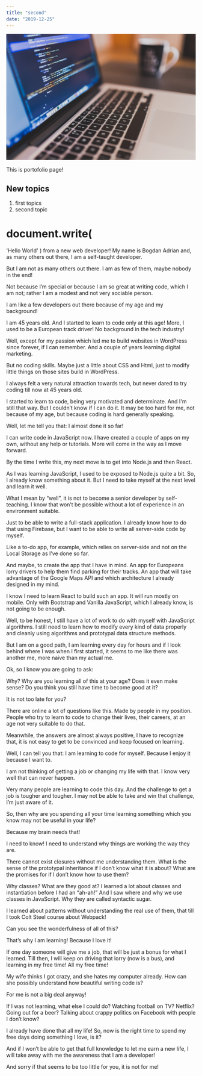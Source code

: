 ```yaml
---
title: "second"
date: "2019-12-25"
---
```


![Code](./code.jpg)

This is portofolio page!

## New topics

1. first topics
2. second topic

# document.write(

'Hello World'
)
from a new web developer!
My name is Bogdan Adrian and, as many others out there, I am a self-taught developer.

But I am not as many others out there. I am as few of them, maybe nobody in the end!

Not because I’m special or because I am so great at writing code, which I am not; rather I am a modest and not very sociable person.

I am like a few developers out there because of my age and my background!

I am 45 years old. And I started to learn to code only at this age! More, I used to be a European track driver! No background in the tech industry!

Well, except for my passion which led me to build websites in WordPress since forever, if I can remember. And a couple of years learning digital marketing.

But no coding skills. Maybe just a little about CSS and Html, just to modify little things on those sites build in WordPress.

I always felt a very natural attraction towards tech, but never dared to try coding till now at 45 years old.

I started to learn to code, being very motivated and determinate. And I'm still that way. But I couldn’t know if I can do it. It may be too hard for me, not because of my age, but because coding is hard generally speaking.

Well, let me tell you that: I almost done it so far!

I can write code in JavaScript now. I have created a couple of apps on my own, without any help or tutorials. More will come in the way as I move forward.

By the time I write this, my next move is to get into Node.js and then React.

As I was learning JavaScript, I used to be exposed to Node.js quite a bit. So, I already know something about it. But I need to take myself at the next level and learn it well.

What I mean by “well”, it is not to become a senior developer by self-teaching. I know that won’t be possible without a lot of experience in an environment suitable.

Just to be able to write a full-stack application. I already know how to do that using Firebase, but I want to be able to write all server-side code by myself.

Like a to-do app, for example, which relies on server-side and not on the Local Storage as I’ve done so far.

And maybe, to create the app that I have in mind. An app for Europeans lorry drivers to help them find parking for their tracks. An app that will take advantage of the Google Maps API and which architecture I already designed in my mind.

I know I need to learn React to build such an app. It will run mostly on mobile. Only with Bootstrap and Vanilla JavaScript, which I already know, is not going to be enough.

Well, to be honest, I still have a lot of work to do with myself with JavaScript algorithms. I still need to learn how to modify every kind of data properly and cleanly using algorithms and prototypal data structure methods.

But I am on a good path, I am learning every day for hours and if I look behind where I was when I first started, it seems to me like there was another me, more naive than my actual me.

Ok, so I know you are going to ask:

Why? Why are you learning all of this at your age? Does it even make sense? Do you think you still have time to become good at it?

It is not too late for you?

There are online a lot of questions like this. Made by people in my position. People who try to learn to code to change their lives, their careers, at an age not very suitable to do that.

Meanwhile, the answers are almost always positive, I have to recognize that, it is not easy to get to be convinced and keep focused on learning.

Well, I can tell you that: I am learning to code for myself. Because I enjoy it because I want to.

I am not thinking of getting a job or changing my life with that. I know very well that can never happen.

Very many people are learning to code this day. And the challenge to get a job is tougher and tougher. I may not be able to take and win that challenge, I’m just aware of it.

So, then why are you spending all your time learning something which you know may not be useful in your life?

Because my brain needs that!

I need to know! I need to understand why things are working the way they are.

There cannot exist closures without me understanding them. What is the sense of the prototypal inheritance if I don’t know what it is about? What are the promises for if I don’t know how to use them?

Why classes? What are they good at? I learned a lot about classes and instantiation before I had an “ah-ah!” And I saw where and why we use classes in JavaScript. Why they are called syntactic sugar.

I learned about patterns without understanding the real use of them, that till I took Colt Steel course about Webpack!

Can you see the wonderfulness of all of this?

That’s why I am learning! Because I love it!

If one day someone will give me a job, that will be just a bonus for what I learned. Till then, I will keep on driving that lorry (now is a bus), and learning in my free time! All my free time!

My wife thinks I got crazy, and she hates my computer already. How can she possibly understand how beautiful writing code is?

For me is not a big deal anyway!

If I was not learning, what else I could do? Watching football on TV? Netflix? Going out for a beer? Talking about crappy politics on Facebook with people I don’t know?

I already have done that all my life! So, now is the right time to spend my free days doing something I love, is it?

And if I won’t be able to get that full knowledge to let me earn a new life, I will take away with me the awareness that I am a developer!

And sorry if that seems to be too little for you, it is not for me!
